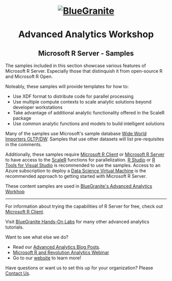 <head>
<h1 align="center">
  <a href = "http://www.blue-granite.com"><img src="https://www.blue-granite.com/hs-fs/hub/257922/file-2333776730-png/IMG_2015/Blue-Granite-Logo.png?t=1487021913995&width=758&name=Blue-Granite-Logo.png" alt="BlueGranite"></a>
</h1>
<h1 align="center">Advanced Analytics Workshop</h1>
<h2 align="center">Microsoft R Server - Samples</h2>
</head>

The samples included in this section showcase various features of Microsoft R Server. Especially those that distinquish it from open-source R and Microsoft R Open.

Noteably, these samples will provide templates for how to:

* Use XDF format to distribute code for parallel processing
* Use multiple compute contexts to scale analytic solutions beyond developer workstations
* Take advantage of additional analytic functionality offered in the ScaleR package
* Use common analytic functions and models to build intelligent solutions

Many of the samples use Microsoft's sample database [Wide World Importers OLTP/DW](https://github.com/Microsoft/sql-server-samples/). Samples that use other datasets will list pre-requisites in the comments. 

Additionally, these samples require [Microsoft R Client](https://msdn.microsoft.com/en-us/microsoft-r/r-client-get-started) or [Microsoft R Server](https://www.microsoft.com/en-us/cloud-platform/r-server) to have access to the [ScaleR](https://msdn.microsoft.com/en-us/microsoft-r/scaler/scaler) functions for parallelization.  [R Studio](http://www.rstudio.com) or [R Tools for Visual Studio](https://www.visualstudio.com/vs/rtvs/) is recommended to use the samples. Access to an Azure subscription to deploy a [Data Science Virtual Machine](https://azuremarketplace.microsoft.com/en-us/marketplace/apps/microsoft-ads.standard-data-science-vm) is the recommended approach to getting started with Microsoft R Server.

These content samples are used in [BlueGranite's Advanced Analytics Workhop](http://www.blue-granite.com/advanced-analytics-workshop)

-----------------------------------------------------------------------------

For information about trying the capabilities of R Server for free, check out [Microsoft R Client](https://msdn.microsoft.com/en-us/microsoft-r/r-client-get-started).
 
Visit [BlueGranite Hands-On Labs](https://www.blue-granite.com/resources/topic/labs) for many other advanced analytics tutorials.

Want to see what else we do?
* Read our [Advanced Analytics Blog Posts](https://www.blue-granite.com/blog/topic/advanced-analytics).
* [Microsoft R and Revolution Analytics Webinar](https://www.blue-granite.com/overview-advanced-analytics-webinar-june-2016)
* Go to our [website](http://www.blue-granite.com/) to learn more!

Have questions or want us to set this up for your organization? Please [Contact Us](https://www.blue-granite.com/contact-us).
